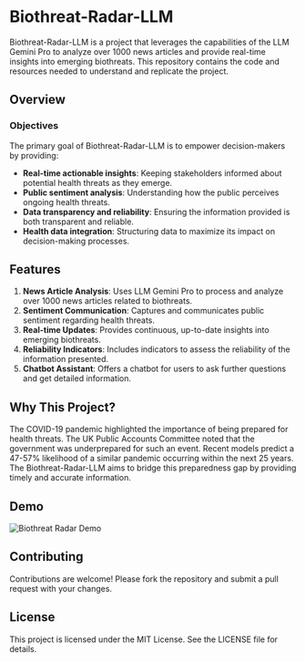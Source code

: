 # Biothreat-Radar-LLM

Biothreat-Radar-LLM is a project that leverages the capabilities of the LLM Gemini Pro to analyze over 1000 news articles and provide real-time insights into emerging biothreats. This repository contains the code and resources needed to understand and replicate the project.

## Overview

### Objectives
The primary goal of Biothreat-Radar-LLM is to empower decision-makers by providing:
- **Real-time actionable insights**: Keeping stakeholders informed about potential health threats as they emerge.
- **Public sentiment analysis**: Understanding how the public perceives ongoing health threats.
- **Data transparency and reliability**: Ensuring the information provided is both transparent and reliable.
- **Health data integration**: Structuring data to maximize its impact on decision-making processes.

## Features
1. **News Article Analysis**: Uses LLM Gemini Pro to process and analyze over 1000 news articles related to biothreats.
2. **Sentiment Communication**: Captures and communicates public sentiment regarding health threats.
3. **Real-time Updates**: Provides continuous, up-to-date insights into emerging biothreats.
4. **Reliability Indicators**: Includes indicators to assess the reliability of the information presented.
5. **Chatbot Assistant**: Offers a chatbot for users to ask further questions and get detailed information.

## Why This Project?
The COVID-19 pandemic highlighted the importance of being prepared for health threats. The UK Public Accounts Committee noted that the government was underprepared for such an event. Recent models predict a 47-57% likelihood of a similar pandemic occurring within the next 25 years. The Biothreat-Radar-LLM aims to bridge this preparedness gap by providing timely and accurate information.

## Demo
![Biothreat Radar Demo](./demo.gif)

## Contributing
Contributions are welcome! Please fork the repository and submit a pull request with your changes.

## License
This project is licensed under the MIT License. See the LICENSE file for details.


